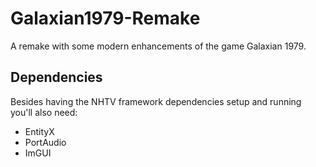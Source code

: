 # Galaxian1979-Remake
A remake with some modern enhancements of the game Galaxian 1979.

## Dependencies
Besides having the NHTV framework dependencies setup and running you'll also need:

- EntityX
- PortAudio
- ImGUI
